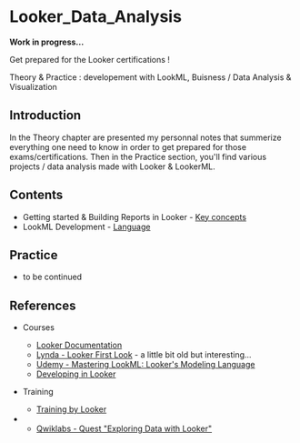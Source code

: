 # Looker_Data_Analysis
__Work in progress...__

Get prepared for the Looker certifications ! 

Theory &amp; Practice : developement with LookML, Buisness / Data Analysis & Visualization

## Introduction
In the Theory chapter are presented my personnal notes that summerize everything one need to know in order to get prepared for those exams/certifications. Then in the Practice section, you'll find various projects / data analysis made with Looker & LookerML.

## Contents
- Getting started & Building Reports in Looker - [Key concepts]()
- LookML Development - [Language]()

## Practice
- to be continued


## References
- Courses
  - [Looker Documentation](https://docs.looker.com/) 
  - [Lynda - Looker First Look](https://anonym.to/?https://www.lynda.com/Looker-tutorials/Looker-First-Look/585255-2.html) - a little bit old but interesting...
  - [Udemy - Mastering LookML: Looker's Modeling Language](https://anonym.to/?https://www.udemy.com/course/looker-lookml/)
  - [Developing in Looker](https://vimeo.com/showcase/4978458)

- Training
  - [Training by Looker](https://training.looker.com/) 
- - [Qwiklabs - Quest "Exploring Data with Looker"](https://www.qwiklabs.com/quests/165)


